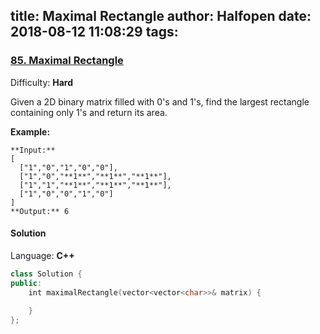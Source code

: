 title: Maximal Rectangle
author: Halfopen
date: 2018-08-12 11:08:29
tags:
---
### [85\. Maximal Rectangle](https://leetcode.com/problems/maximal-rectangle/description/)

Difficulty: **Hard**



Given a 2D binary matrix filled with 0's and 1's, find the largest rectangle containing only 1's and return its area.

**Example:**

```
**Input:**
[
  ["1","0","1","0","0"],
  ["1","0","**1**","**1**","**1**"],
  ["1","1","**1**","**1**","**1**"],
  ["1","0","0","1","0"]
]
**Output:** 6
```



#### Solution

Language: **C++**

```c++
class Solution {
public:
    int maximalRectangle(vector<vector<char>>& matrix) {
        
    }
};
```